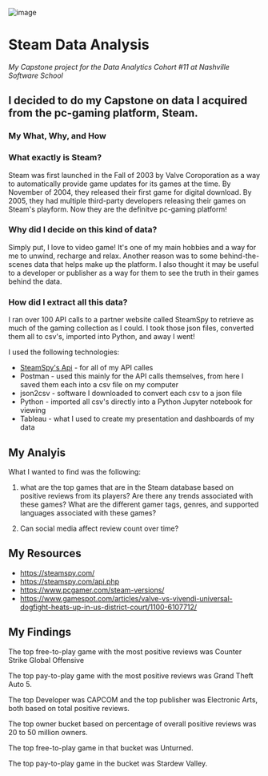 ![image](https://github.com/barbsjean/Steam_data_analysis/assets/156152785/c16f120c-b76c-4ad1-a9cb-9cb0ae60c867)


# Steam Data Analysis

_My Capstone project for the Data Analytics Cohort #11 at Nashville Software School_

## I decided to do my Capstone on data I acquired from the pc-gaming platform, Steam.

### My What, Why, and How

### What exactly is Steam?

Steam was first launched in the Fall of 2003 by Valve Coroporation as a way to automatically provide game updates for its games at the time. By November of 2004, they released their first game for digital download. By 2005, they had multiple third-party developers releasing their games on Steam's playform. Now they are the definitve pc-gaming platform!

### Why did I decide on this kind of data?

Simply put, I love to video game! It's one of my main hobbies and a way for me to unwind, recharge and relax. Another reason was to some behind-the-scenes data that helps make up the platform. I also thought it may be useful to a developer or publisher as a way for them to see the truth in their games behind the data.

### How did I extract all this data?

I ran over 100 API calls to a partner website called SteamSpy to retrieve as much of the gaming collection as I could. I took those json files, converted them all to csv's, imported into Python, and away I went! 

I used the following technologies:
* [SteamSpy's Api](https://steamspy.com/api.php) - for all of my API calles
* Postman - used this mainly for the API calls themselves, from here I saved them each into a csv file on my computer
* json2csv - software I downloaded to convert each csv to a json file
* Python - imported all csv's directly into a Python Jupyter notebook for viewing
* Tableau - what I used to create my presentation and dashboards of my data

## My Analyis

What I wanted to find was the following:

1. what are the top games that are in the Steam database based on positive reviews from its players? Are there any trends associated with these games? What are the different gamer tags, genres, and supported languages associated with these games?

2. Can social media affect review count over time?

## My Resources

* https://steamspy.com/
* https://steamspy.com/api.php
* https://www.pcgamer.com/steam-versions/
* https://www.gamespot.com/articles/valve-vs-vivendi-universal-dogfight-heats-up-in-us-district-court/1100-6107712/

## My Findings

The top free-to-play game with the most positive reviews was Counter Strike Global Offensive 

The top pay-to-play game with the most positive reviews was Grand Theft Auto 5.

The top Developer was CAPCOM and the top publisher was Electronic Arts, both based on total positive reviews.

The top owner bucket based on percentage of overall positive reviews was 20 to 50 million owners.

The top free-to-play game in that bucket was Unturned. 

The top pay-to-play game in the bucket was Stardew Valley.

